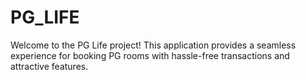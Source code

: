 # PG_LIFE
Welcome to the PG Life project! This application provides a seamless experience for booking PG rooms with hassle-free transactions and attractive features.
